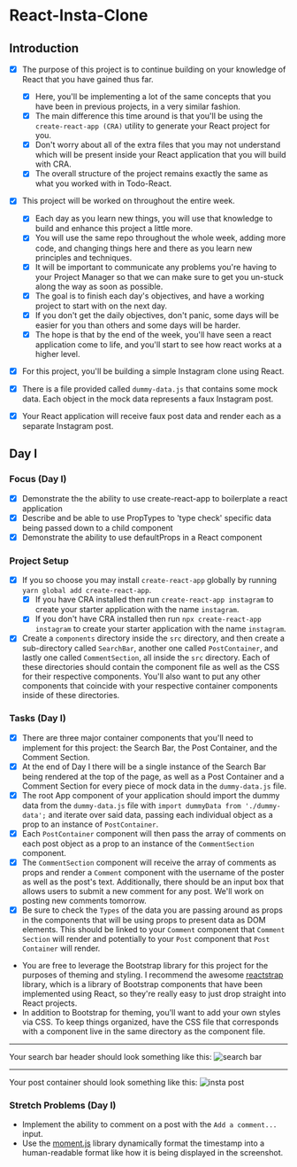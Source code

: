 # React-Insta-Clone

## Introduction

- [x] The purpose of this project is to continue building on your knowledge of React that you have gained thus far.

  - [x] Here, you'll be implementing a lot of the same concepts that you have been in previous projects, in a very similar fashion.
  - [x] The main difference this time around is that you'll be using the `create-react-app (CRA)` utility to generate your React project for you.
  - [x] Don't worry about all of the extra files that you may not understand which will be present inside your React application that you will build with CRA.
  - [x] The overall structure of the project remains exactly the same as what you worked with in Todo-React.

- [x] This project will be worked on throughout the entire week.

  - [x] Each day as you learn new things, you will use that knowledge to build and enhance this project a little more.
  - [x] You will use the same repo throughout the whole week, adding more code, and changing things here and there as you learn new principles and techniques.
  - [x] It will be important to communicate any problems you're having to your Project Manager so that we can make sure to get you un-stuck along the way as soon as possible.
  - [x] The goal is to finish each day's objectives, and have a working project to start with on the next day.
  - [x] If you don't get the daily objectives, don't panic, some days will be easier for you than others and some days will be harder.
  - [x] The hope is that by the end of the week, you'll have seen a react application come to life, and you'll start to see how react works at a higher level.

- [x] For this project, you'll be building a simple Instagram clone using React.
- [x] There is a file provided called `dummy-data.js` that contains some mock data. Each object in the mock data represents a faux Instagram post.
- [x] Your React application will receive faux post data and render each as a separate Instagram post.

## Day I

### Focus (Day I)

- [x] Demonstrate the the ability to use create-react-app to boilerplate a react application
- [x] Describe and be able to use PropTypes to 'type check' specific data being passed down to a child component
- [x] Demonstrate the ability to use defaultProps in a React component

### Project Setup

- [x] If you so choose you may install `create-react-app` globally by running `yarn global add create-react-app`.
  - [x] If you have CRA installed then run `create-react-app instagram` to create your starter application with the name `instagram`.
  - [x] If you don't have CRA installed then run `npx create-react-app instagram` to create your starter application with the name `instagram`.
- [x] Create a `components` directory inside the `src` directory, and then create a sub-directory called `SearchBar`, another one called `PostContainer`, and lastly one called `CommentSection`, all inside the `src` directory. Each of these directories should contain the component file as well as the CSS for their respective components. You'll also want to put any other components that coincide with your respective container components inside of these directories.

### Tasks (Day I)

- [x] There are three major container components that you'll need to implement for this project: the Search Bar, the Post Container, and the Comment Section.
- [x] At the end of Day I there will be a single instance of the Search Bar being rendered at the top of the page, as well as a Post Container and a Comment Section for every piece of mock data in the `dummy-data.js` file.
- [x] The root App component of your application should import the dummy data from the `dummy-data.js` file with `import dummyData from './dummy-data';` and iterate over said data, passing each individual object as a prop to an instance of `PostContainer`.
- [x] Each `PostContainer` component will then pass the array of comments on each post object as a prop to an instance of the `CommentSection` component.
- [x] The `CommentSection` component will receive the array of comments as props and render a `Comment` component with the username of the poster as well as the post's text. Additionally, there should be an input box that allows users to submit a new comment for any post. We'll work on posting new comments tomorrow.
- [x] Be sure to check the `Types` of the data you are passing around as props in the components that will be using props to present data as DOM elements. This should be linked to your `Comment` component that `Comment Section` will render and potentially to your `Post` component that `Post Container` will render.
- You are free to leverage the Bootstrap library for this project for the purposes of theming and styling. I recommend the awesome [reactstrap](https://reactstrap.github.io/) library, which is a library of Bootstrap components that have been implemented using React, so they're really easy to just drop straight into React projects.
- In addition to Bootstrap for theming, you'll want to add your own styles via CSS. To keep things organized, have the CSS file that corresponds with a component live in the same directory as the component file.

---

Your search bar header should look something like this:
![search bar](/assets/ig_search_bar.png)

---

Your post container should look something like this:
![insta post](/assets/ig_post.png)

### Stretch Problems (Day I)

- Implement the ability to comment on a post with the `Add a comment...` input.
- Use the [moment.js](https://momentjs.com/) library dynamically format the timestamp into a human-readable format like how it is being displayed in the screenshot.
